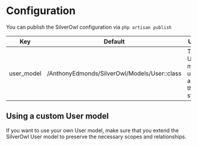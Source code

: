 # Configuration

You can publish the SilverOwl configuration via `php artisan publish`

| Key        | Default                                      | Usage                                 |
|------------|----------------------------------------------|---------------------------------------|
| user_model | /AnthonyEdmonds/SilverOwl/Models/User::class | The User model used across the system |

## Using a custom User model

If you want to use your own User model, make sure that you extend the SilverOwl User model to preserve the necessary scopes and relationships.
